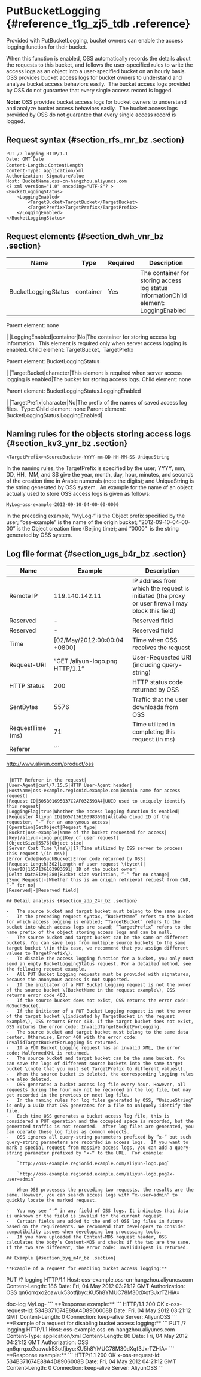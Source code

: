# PutBucketLogging {#reference_t1g_zj5_tdb .reference}

Provided with PutBucketLogging, bucket owners can enable the access logging function for their bucket. 

When this function is enabled, OSS automatically records the details about the requests to this bucket, and follows the user-specified rules to write the access logs as an object into a user-specified bucket on an hourly basis. OSS provides bucket access logs for bucket owners to understand and analyze bucket access behaviors easily.  The bucket access logs provided by OSS do not guarantee that every single access record is logged.

**Note:** OSS provides bucket access logs for bucket owners to understand and analyze bucket access behaviors easily.  The bucket access logs provided by OSS do not guarantee that every single access record is logged.

## Request syntax {#section_rfs_rnr_bz .section}

```
PUT /? logging HTTP/1.1
Date: GMT Date
Content-Length：ContentLength
Content-Type: application/xml
Authorization: SignatureValue 
Host: BucketName.oss-cn-hangzhou.aliyuncs.com
<? xml version="1.0" encoding="UTF-8"? >
<BucketLoggingStatus>
    <LoggingEnabled>
        <TargetBucket>TargetBucket</TargetBucket>
        <TargetPrefix>TargetPrefix</TargetPrefix>
    </LoggingEnabled>
</BucketLoggingStatus>
```

## Request elements {#section_dwh_vnr_bz .section}

|Name|Type|Required|Description|
|----|----|--------|-----------|
|BucketLoggingStatus|container|Yes|The container for storing access log status informationChild element: LoggingEnabled

Parent element: none

|
|LoggingEnabled|container|No|The container for storing access log information.  This element is required only when server access logging is enabled. Child element: TargetBucket,  TargetPrefix

Parent element: BucketLoggingStatus

|
|TargetBucket|character|This element is required when server access logging is enabled|The bucket for storing access logs. Child element: none

Parent element: BucketLoggingStatus.LoggingEnabled

|
|TargetPrefix|character|No|The prefix of the names of saved access log files.  Type: Child element: none Parent element: BucketLoggingStatus.LoggingEnabled|

## Naming rules for the objects storing access logs {#section_kv3_ynr_bz .section}

```
<TargetPrefix><SourceBucket>-YYYY-mm-DD-HH-MM-SS-UniqueString
```

In the naming rules, the TargetPrefix is specified by the user; YYYY, mm, DD, HH,  MM, and SS give the year, month, day, hour, minutes, and seconds of the creation time in Arabic numerals \(note the digits\); and UniqueString is the string generated by OSS system.  An example for the name of an object actually used to store OSS access logs is given as follows:

```
MyLog-oss-example-2012-09-10-04-00-00-0000
```

In the preceding example, “MyLog-“ is the Object prefix specified by the user; “oss-example” is the name of the origin bucket; “2012-09-10-04-00-00” is the Object creation time \(Beijing time\); and “0000”  is the string generated by OSS system.

## Log file format {#section_ugs_b4r_bz .section}

|Name|Example|Description|
|----|-------|-----------|
|Remote IP|119.140.142.11|IP address from which the request is initiated \(the proxy or user firewall may block this field\)|
|Reserved|-|Reserved field|
|Reserved|-|Reserved field|
|Time|\[02/May/2012:00:00:04 +0800\]|Time when OSS receives the request|
|Request-URI|“GET /aliyun-logo.png HTTP/1.1“|User-Requested URI \(including query-string\)|
|HTTP Status|200|HTTP status code returned by OSS|
|SentBytes|5576|Traffic that the user downloads from OSS|
|RequestTime \(ms\)|71|Time utilized in completing this request \(in ms\)|
|Referer| ```
http://www.aliyun.com/product/oss
```

 |HTTP Referer in the request|
|User-Agent|curl/7.15.5|HTTP User-Agent header|
|HostName|oss-example.regionid.example.com|Domain name for access request|
|Request ID|505B01695037C2AF032593A4|UUID used to uniquely identify this request|
|LoggingFlag|true|Whether the access logging function is enabled|
|Requester Aliyun ID|1657136103983691|Alibaba Cloud ID of the requester, “-“ for an anonymous access|
|Operation|GetObject|Request type|
|Bucket|oss-example|Name of the bucket requested for access|
|Key|/aliyun-logo.png|Key of user request|
|ObjectSize|5576|Object size|
|Server Cost Time \(ms\)|17|Time utilized by OSS server to process this request \(in ms\)|
|Error Code|NoSuchBucket|Error code returned by OSS|
|Request Length|302|Length of user request \(byte\)|
|UserID|1657136103983691| ID of the bucket owner|
|Delta DataSize|280|Bucket size variation, “-“ for no change|
|Sync Request|-|Whether this is an origin retrieval request from CND, “-“ for no|
|Reserved|-|Reserved field|

## Detail analysis {#section_zdp_24r_bz .section}

-   The source bucket and target bucket must belong to the same user.
-   In the preceding request syntax, “BucketName” refers to the bucket for which access logging is enabled; “TargetBucket” refers to the bucket into which access logs are saved; “TargetPrefix” refers to the name prefix of the object storing access logs and can be null.
-   The source bucket and target bucket can be the same or different buckets. You can save logs from multiple source buckets to the same target bucket \(in this case, we recommend that you assign different values to TargetPrefix\).
-   To disable the access logging function for a bucket, you only must send an empty BucketLoggingStatus request. For a detailed method, see the following request example.
-   All PUT Bucket Logging requests must be provided with signatures, because the anonymous access is not supported.
-   If the initiator of a PUT Bucket Logging request is not the owner of the source bucket \(BucketName in the request example\), OSS returns error code 403.
-   If the source bucket does not exist, OSS returns the error code: NoSuchBucket.
-   If the initiator of a PUT Bucket Logging request is not the owner of the target bucket \(indicated by TargetBucket in the request example\), OSS returns Error 403. If the target bucket does not exist, OSS returns the error code: InvalidTargetBucketForLogging.
-   The source bucket and target bucket must belong to the same data center. Otherwise, Error 400 with the error code: InvalidTargetBucketForLogging is returned.
-   If a PUT Bucket Logging request has an invalid XML, the error code: MalformedXML is returned.
-   The source bucket and target bucket can be the same bucket. You can save the logs of different source buckets into the same target bucket \(note that you must set TargetPrefix to different values\).
-   When the source bucket is deleted, the corresponding logging rules are also deleted.
-   OSS generates a bucket access log file every hour. However, all requests during the hour may not be recorded in the log file, but may get recorded in the previous or next log file.
-   In the naming rules for log files generated by OSS, “UniqueString” is only a UUID that OSS generates for a file to uniquely identify the file.
-   Each time OSS generates a bucket access log file, this is considered a PUT operation and the occupied space is recorded, but the generated traffic is not recorded.  After log files are generated, you can operate these log files as common objects.
-   OSS ignores all query-string parameters prefixed by “x-“ but such query-string parameters are recorded in access logs.  If you want to mark a special request from massive access logs, you can add a query-string parameter prefixed by “x-“ to the URL.  For example:

    `http://oss-example.regionid.example.com/aliyun-logo.png`

    `http://oss-example.regionid.example.com/aliyun-logo.png?x-user=admin`

    When OSS processes the preceding two requests, the results are the same. However, you can search access logs with “x-user=admin” to quickly locate the marked request.

-   You may see “-“ in any field of OSS logs. It indicates that data is unknown or the field is invalid for the current request.
-   Certain fields are added to the end of OSS log files in future based on the requirements. We recommend that developers to consider compatibility issues when developing log processing tools.
-   If you have uploaded the Content-MD5 request header, OSS calculates the body’s Content-MD5 and checks if the two are the same. If the two are different, the error code: InvalidDigest is returned.

## Example {#section_byq_m4r_bz .section}

**Example of a request for enabling bucket access logging:**

```
PUT /? logging HTTP/1.1
Host: oss-example.oss-cn-hangzhou.aliyuncs.com
Content-Length: 186
Date: Fri, 04 May 2012 03:21:12 GMT
Authorization: OSS qn6qrrqxo2oawuk53otfjbyc:KU5h8YMUC78M30dXqf3JxrTZHiA=
<? xml version="1.0" encoding="UTF-8"? >
<BucketLoggingStatus>
<LoggingEnabled>
<TargetBucket>doc-log</TargetBucket>
<TargetPrefix>MyLog-</TargetPrefix>
</LoggingEnabled>
</BucketLoggingStatus>
```

**Response example:**

```
HTTP/1.1 200 OK
x-oss-request-id: 534B371674E88A4D8906008B
Date: Fri, 04 May 2012 03:21:12 GMT
Content-Length: 0
Connection: keep-alive
Server: AliyunOSS
```

**Example of a request for disabling bucket access logging:**

```
PUT /? logging HTTP/1.1
Host: oss-example.oss-cn-hangzhou.aliyuncs.com
Content-Type: application/xml
Content-Length: 86
Date: Fri, 04 May 2012 04:21:12 GMT
Authorization: OSS qn6qrrqxo2oawuk53otfjbyc:KU5h8YMUC78M30dXqf3JxrTZHiA=
<? xml version="1.0" encoding="UTF-8"? >
<BucketLoggingStatus>
</BucketLoggingStatus>
```

**Response example:**

```
HTTP/1.1 200 OK
x-oss-request-id: 534B371674E88A4D8906008B
Date: Fri, 04 May 2012 04:21:12 GMT
Content-Length: 0
Connection: keep-alive
Server: AliyunOSS
```

